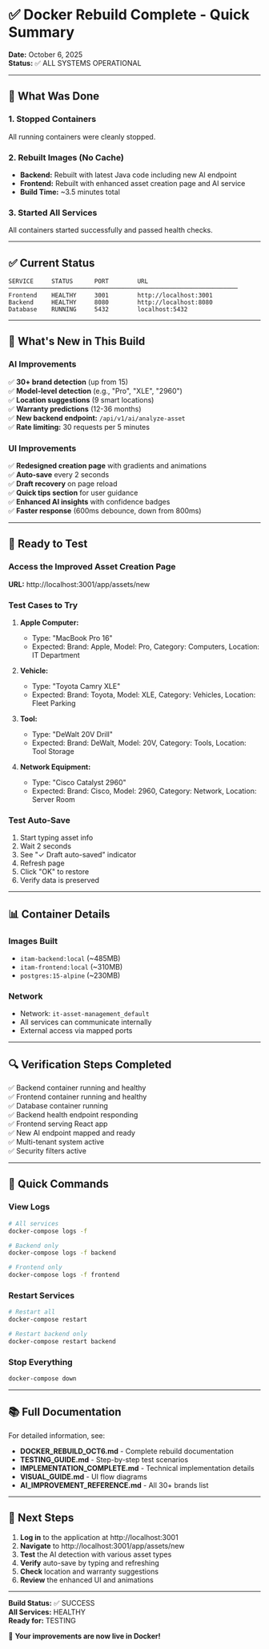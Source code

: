# ✅ Docker Rebuild Complete - Quick Summary

**Date:** October 6, 2025  
**Status:** ✅ ALL SYSTEMS OPERATIONAL

---

## 🚀 What Was Done

### 1. Stopped Containers
All running containers were cleanly stopped.

### 2. Rebuilt Images (No Cache)
- **Backend:** Rebuilt with latest Java code including new AI endpoint
- **Frontend:** Rebuilt with enhanced asset creation page and AI service
- **Build Time:** ~3.5 minutes total

### 3. Started All Services
All containers started successfully and passed health checks.

---

## ✅ Current Status

```
SERVICE     STATUS      PORT        URL
────────────────────────────────────────────────────────────────
Frontend    HEALTHY     3001        http://localhost:3001
Backend     HEALTHY     8080        http://localhost:8080
Database    RUNNING     5432        localhost:5432
```

---

## 🎯 What's New in This Build

### AI Improvements
✅ **30+ brand detection** (up from 15)  
✅ **Model-level detection** (e.g., "Pro", "XLE", "2960")  
✅ **Location suggestions** (9 smart locations)  
✅ **Warranty predictions** (12-36 months)  
✅ **New backend endpoint:** `/api/v1/ai/analyze-asset`  
✅ **Rate limiting:** 30 requests per 5 minutes  

### UI Improvements
✅ **Redesigned creation page** with gradients and animations  
✅ **Auto-save** every 2 seconds  
✅ **Draft recovery** on page reload  
✅ **Quick tips section** for user guidance  
✅ **Enhanced AI insights** with confidence badges  
✅ **Faster response** (600ms debounce, down from 800ms)  

---

## 🧪 Ready to Test

### Access the Improved Asset Creation Page
**URL:** http://localhost:3001/app/assets/new

### Test Cases to Try

1. **Apple Computer:**
   - Type: "MacBook Pro 16"
   - Expected: Brand: Apple, Model: Pro, Category: Computers, Location: IT Department

2. **Vehicle:**
   - Type: "Toyota Camry XLE"
   - Expected: Brand: Toyota, Model: XLE, Category: Vehicles, Location: Fleet Parking

3. **Tool:**
   - Type: "DeWalt 20V Drill"
   - Expected: Brand: DeWalt, Model: 20V, Category: Tools, Location: Tool Storage

4. **Network Equipment:**
   - Type: "Cisco Catalyst 2960"
   - Expected: Brand: Cisco, Model: 2960, Category: Network, Location: Server Room

### Test Auto-Save
1. Start typing asset info
2. Wait 2 seconds
3. See "✓ Draft auto-saved" indicator
4. Refresh page
5. Click "OK" to restore
6. Verify data is preserved

---

## 📊 Container Details

### Images Built
- `itam-backend:local` (~485MB)
- `itam-frontend:local` (~310MB)
- `postgres:15-alpine` (~230MB)

### Network
- Network: `it-asset-management_default`
- All services can communicate internally
- External access via mapped ports

---

## 🔍 Verification Steps Completed

✅ Backend container running and healthy  
✅ Frontend container running and healthy  
✅ Database container running  
✅ Backend health endpoint responding  
✅ Frontend serving React app  
✅ New AI endpoint mapped and ready  
✅ Multi-tenant system active  
✅ Security filters active  

---

## 📝 Quick Commands

### View Logs
```bash
# All services
docker-compose logs -f

# Backend only
docker-compose logs -f backend

# Frontend only
docker-compose logs -f frontend
```

### Restart Services
```bash
# Restart all
docker-compose restart

# Restart backend only
docker-compose restart backend
```

### Stop Everything
```bash
docker-compose down
```

---

## 📚 Full Documentation

For detailed information, see:
- **DOCKER_REBUILD_OCT6.md** - Complete rebuild documentation
- **TESTING_GUIDE.md** - Step-by-step test scenarios
- **IMPLEMENTATION_COMPLETE.md** - Technical implementation details
- **VISUAL_GUIDE.md** - UI flow diagrams
- **AI_IMPROVEMENT_REFERENCE.md** - All 30+ brands list

---

## 🎉 Next Steps

1. **Log in** to the application at http://localhost:3001
2. **Navigate** to http://localhost:3001/app/assets/new
3. **Test** the AI detection with various asset types
4. **Verify** auto-save by typing and refreshing
5. **Check** location and warranty suggestions
6. **Review** the enhanced UI and animations

---

**Build Status:** ✅ SUCCESS  
**All Services:** HEALTHY  
**Ready for:** TESTING  

🚀 **Your improvements are now live in Docker!**
